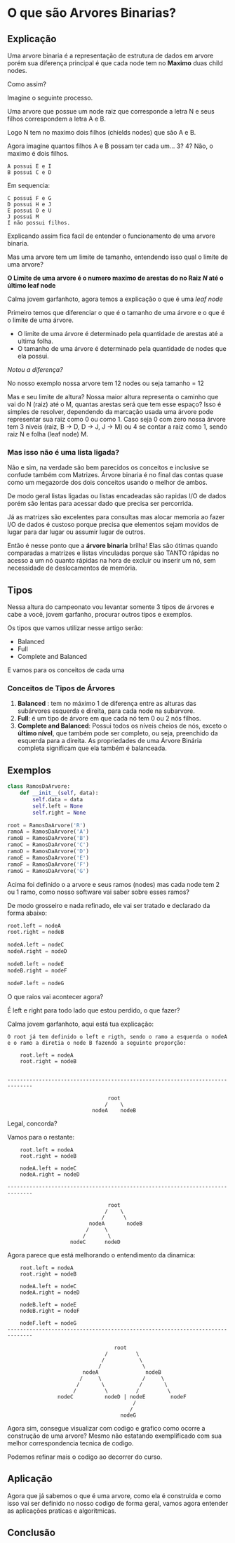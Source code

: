 # O que são Arvores Binarias?

## Explicação
Uma arvore binaria é a representação de estrutura de dados em arvore porém sua diferença principal é que cada node tem no **Maximo** duas child nodes.

Como assim?

Imagine o seguinte processo.

Uma arvore que possue um node raiz que corresponde a letra N e seus filhos correspondem a letra A e B.

Logo N tem no maximo dois filhos (chields nodes) que são A e B.

Agora imagine quantos filhos A e B possam ter cada um... 3? 4? Não, o maximo é dois filhos.

    A possui E e I
    B possui C e D

Em sequencia:

    C possui F e G
    D possui H e J
    E possui O e U 
    J possui M 
    I não possui filhos.

Explicando assim fica facil de entender o funcionamento de uma arvore binaria.

Mas uma arvore tem um limite de tamanho, entendendo isso qual o limite de uma arvore?

**O Limite de uma arvore é o numero maximo de arestas do no Raiz _N_ até o último leaf node**

Calma jovem garfanhoto, agora temos a explicação o que é uma _leaf node_

Primeiro temos que diferenciar o que é o tamanho de uma árvore e o que é o limite de uma árvore.
- O limite de uma árvore é determinado pela quantidade de arestas até a ultima folha.
- O tamanho de uma árvore é determinado pela quantidade de nodes que ela possui.

_Notou a diferença?_

No nosso exemplo nossa arvore tem 12 nodes ou seja tamanho = 12

Mas e seu limite de altura?
Nossa maior altura representa o caminho que vai do N (raiz) até o M, quantas arestas será que tem esse espaço? Isso é simples de resolver, dependendo da marcação usada uma árvore pode representar sua raiz como 0 ou como 1. Caso seja 0 com zero nossa árvore tem 3 niveis (raiz, B -> D, D -> J, J -> M) ou 4 se contar a raiz como 1, sendo raiz N e folha (leaf node) M.

### Mas isso não é uma lista ligada?
Não e sim, na verdade são bem parecidos os conceitos e inclusive se confude também com Matrizes.
Árvore binaria é no final das contas quase como um megazorde dos dois conceitos usando o melhor de ambos.

De modo geral listas ligadas ou listas encadeadas são rapidas I/O de dados porém são lentas para acessar dado que precisa ser percorrida. 

Já as matrizes são excelentes para consultas mas alocar memoria ao fazer I/O de dados é custoso porque precisa que elementos sejam movidos de lugar para dar lugar ou assumir lugar de outros.

Então é nesse ponto que a **árvore binaria** brilha!
Elas são ótimas quando comparadas a matrizes e listas vinculadas porque são TANTO rápidas no acesso a um nó quanto rápidas na hora de excluir ou inserir um nó, sem necessidade de deslocamentos de memória.

## Tipos
Nessa altura do campeonato vou levantar somente 3 tipos de árvores e cabe a você, jovem garfanho, procurar outros tipos e exemplos.

Os tipos que vamos utilizar nesse artigo serâo:
- Balanced
- Full
- Complete and Balanced

E vamos para os conceitos de cada uma 

### Conceitos de Tipos de Árvores
1. **Balanced** : tem no máximo 1 de diferença entre as alturas das subárvores esquerda e direita, para cada node na subarvore.
2. **Full**: é um tipo de árvore em que cada nó tem 0 ou 2 nós filhos.
3. **Complete and Balanced**: Possui todos os níveis cheios de nós, exceto o **último nível**, que também pode ser completo, ou seja, preenchido da esquerda para a direita. As propriedades de uma Árvore Binária completa significam que ela também é balanceada.

## Exemplos
```python
class RamosDaArvore:
    def __init__(self, data):
        self.data = data
        self.left = None
        self.right = None

root = RamosDaArvore('R')
ramoA = RamosDaArvore('A')
ramoB = RamosDaArvore('B')
ramoC = RamosDaArvore('C')
ramoD = RamosDaArvore('D')
ramoE = RamosDaArvore('E')
ramoF = RamosDaArvore('F')
ramoG = RamosDaArvore('G')
```
Acima foi definido o a arvore e seus ramos (nodes) mas cada node tem 2 ou 1 ramo, como nosso software vai saber sobre esses ramos?

De modo grosseiro e nada refinado, ele vai ser tratado e declarado da forma abaixo:
```python
root.left = nodeA
root.right = nodeB

nodeA.left = nodeC
nodeA.right = nodeD

nodeB.left = nodeE
nodeB.right = nodeF

nodeF.left = nodeG
```

O que raios vai acontecer agora?

É left e right para todo lado que estou perdido, o que fazer?

Calma jovem garfanhoto, aqui está tua explicação:


```
O root já tem definido o left e rigth, sendo o ramo a esquerda o nodeA e o ramo a diretia o node B fazendo a seguinte proporção:

    root.left = nodeA
    root.right = nodeB

    
------------------------------------------------------------------------------

                                root
                               /    \
                           nodeA    nodeB
```

Legal, concorda?

Vamos para o restante:
```
    root.left = nodeA
    root.right = nodeB

    nodeA.left = nodeC
    nodeA.right = nodeD
     
------------------------------------------------------------------------------

                                root
                               /    \
                              /      \
                          nodeA       nodeB
                         /     \
                        /       \
                    nodeC      nodeD
```
Agora parece que está melhorando o entendimento da dinamica:
```
    root.left = nodeA
    root.right = nodeB

    nodeA.left = nodeC
    nodeA.right = nodeD
     
    nodeB.left = nodeE
    nodeB.right = nodeF

    nodeF.left = nodeG
------------------------------------------------------------------------------

                                  root
                               /         \
                              /           \
                             /             \
                        nodeA               nodeB
                       /     \             /     \
                      /       \           /       \
                     /         \         /         \ 
                nodeC          nodeD | nodeE        nodeF
                                        /
                                       /
                                    nodeG   

```
Agora sim, consegue visualizar com codigo e grafico como ocorre a construção de uma arvore? Mesmo não estatando exemplificado com sua melhor correspondencia tecnica de codigo.

Podemos refinar mais o codigo ao decorrer do curso.


## Aplicação
Agora que já sabemos o que é uma arvore, como ela é construida e como isso vai ser definido no nosso codigo de forma geral, vamos agora entender as aplicações praticas e algoritmicas.

## Conclusão